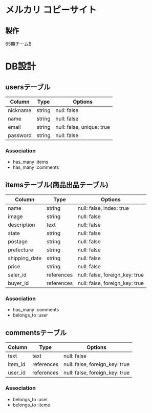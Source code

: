 # メルカリ コピーサイト

## 製作
65期チームB

# DB設計
## usersテーブル
|Column|Type|Options|
|------|----|-------|
|nickname|string|null: false|
|name|string|null: false|
|email|string|null: false, unique: true|
|password|string|null: false|
### Association
- has_many :items
- has_many :comments

## itemsテーブル(商品出品テーブル)
|Column|Type|Options|
|------|----|-------|
|name|string|null: false, index: true|
|image|string|null: false|
|description|text|null: false|
|state|string|null: false|
|postage|string|null: false|
|prefecture|string|null: false|
|shipping_date|string|null: false|
|price|string|null: false|
|saler_id|references|null: false, foreign_key: true|
|buyer_id|references|null: false, foreign_key: true|
### Association
- has_many :comments
- belongs_to :user

## commentsテーブル
|Column|Type|Options|
|------|----|-------|
|text|text|null: false|
|item_id|references|null: false, foreign_key: true|
|user_id|references|null: false, foreign_key: true|
### Association
- belongs_to :user
- belongs_to :items